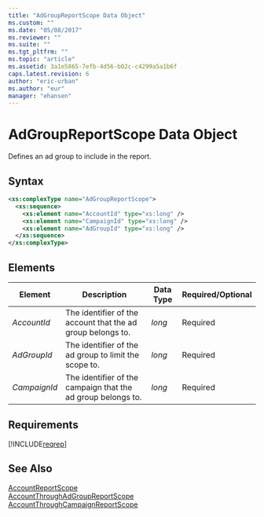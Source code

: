 ```yaml
---
title: "AdGroupReportScope Data Object"
ms.custom: ""
ms.date: "05/08/2017"
ms.reviewer: ""
ms.suite: ""
ms.tgt_pltfrm: ""
ms.topic: "article"
ms.assetid: 3a1e5865-7efb-4d56-b02c-c4299a5a1b6f
caps.latest.revision: 6
author: "eric-urban"
ms.author: "eur"
manager: "ehansen"
---
```

# AdGroupReportScope Data Object
Defines an ad group to include in the report.

## Syntax

```xml
<xs:complexType name="AdGroupReportScope">
  <xs:sequence>
    <xs:element name="AccountId" type="xs:long" />
    <xs:element name="CampaignId" type="xs:long" />
    <xs:element name="AdGroupId" type="xs:long" />
  </xs:sequence>
</xs:complexType>
```

## <a name="elements"></a>Elements

|Element|Description|Data Type|Required/Optional|
|-----------|---------------|-------------|---------------------|
|*AccountId*|The identifier of the account that the ad group belongs to.|*long*|Required|
|*AdGroupId*|The identifier of the ad group to limit the scope to.|*long*|Required|
|*CampaignId*|The identifier of the campaign that the ad group belongs to.|*long*|Required|

## Requirements
[!INCLUDE[reqrep](../reporting-api/includes/reqrep.md)]
## See Also
[AccountReportScope](../reporting-api/accountreportscope-data-object.md)  
[AccountThroughAdGroupReportScope](../reporting-api/accountthroughadgroupreportscope-data-object.md)  
[AccountThroughCampaignReportScope](../reporting-api/accountthroughcampaignreportscope-data-object.md)  

